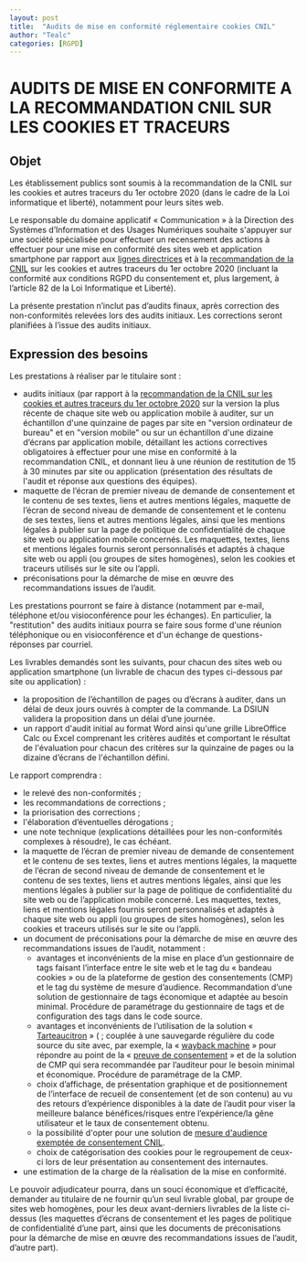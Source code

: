 ```yaml
---
layout: post
title:  "Audits de mise en conformité réglementaire cookies CNIL"
author: "Tealc"
categories: [RGPD]
---
```


# AUDITS DE MISE EN CONFORMITE A LA RECOMMANDATION CNIL SUR LES COOKIES ET TRACEURS

## Objet 

Les établissement publics sont soumis à la recommandation de la CNIL sur les cookies et autres traceurs du 1er octobre 2020 (dans le cadre de la Loi informatique et liberté), notamment pour leurs sites  web.

Le responsable du domaine applicatif « Communication » à la Direction des Systèmes d’Information et des Usages Numériques souhaite s'appuyer sur une  société spécialisée pour effectuer un recensement des actions à effectuer pour une mise en  conformité des sites web et application smartphone par rapport aux  [lignes directrices](https://www.cnil.fr/sites/default/files/atoms/files/lignes_directrices_de_la_cnil_sur_les_cooki) et à la [recommandation de la CNIL](https://www.cnil.fr/sites/default/files/atoms/files/recommandation-cookies-et-autres) sur les cookies et autres  traceurs du 1er octobre 2020 (incluant la conformité aux conditions RGPD du consentement et, plus largement,  à l’article 82 de la Loi Informatique et Liberté).
 
La présente prestation n’inclut pas d’audits finaux, après correction des non-conformités  relevées lors des audits initiaux. Les corrections seront planifiées à l’issue des audits initiaux.
 
## Expression des besoins

Les prestations à réaliser par le titulaire sont : 
- audits initiaux (par rapport à la [recommandation de la CNIL sur les cookies et autres  traceurs du 1er octobre 2020](https://www.cnil.fr/sites/default/files/atoms/files/recommandation-cookies-et-autres) sur la version la plus récente de chaque site web ou application  mobile à auditer, sur un échantillon d'une quinzaine de pages par site en "version  ordinateur de bureau" et en "version mobile" ou sur un échantillon d'une dizaine  d’écrans par application mobile, détaillant les actions correctives obligatoires à effectuer  pour une mise en conformité à la recommandation CNIL, et donnant lieu à une réunion de restitution de 15 à 30 minutes par site ou application (présentation des résultats de  l'audit et réponse aux questions des équipes).
- maquette de l’écran de premier niveau de demande de consentement et le  contenu de ses textes, liens et autres mentions légales, maquette de l’écran de  second niveau de demande de consentement et le contenu de ses textes, liens et  autres mentions légales, ainsi que les mentions légales à publier sur la page de  politique de confidentialité de chaque site web ou application mobile concernés. Les  maquettes, textes, liens et mentions légales fournis seront personnalisés et adaptés à  chaque site web ou appli (ou groupes de sites homogènes), selon les cookies et  traceurs utilisés sur le site ou l’appli.
- préconisations pour la démarche de mise en œuvre des recommandations issues  de l’audit.

Les prestations pourront se faire à distance (notamment par e-mail, téléphone et/ou  visioconférence pour les échanges). En particulier, la "restitution" des audits initiaux  pourra se faire sous forme d'une réunion téléphonique ou en visioconférence et d'un échange  de questions-réponses par courriel. 

Les livrables demandés sont les suivants, pour chacun des sites web ou application  smartphone (un livrable de chacun des types ci-dessous par site ou application) : 
- la proposition de l’échantillon de pages ou d’écrans à auditer, dans un délai de deux  jours ouvrés à compter de la commande. La DSIUN validera la proposition dans un délai  d’une journée. 
- un rapport d'audit initial au format Word ainsi qu'une grille LibreOffice Calc ou Excel comprenant les critères audités et comportant le résultat de l'évaluation pour chacun  des critères sur la quinzaine de pages ou la dizaine d’écrans de l'échantillon défini.

Le  rapport comprendra :  
- le relevé des non-conformités ; 
- les recommandations de corrections ; 
- la priorisation des corrections ; 
- l'élaboration d’éventuelles dérogations ; 
- une note technique (explications détaillées pour les non-conformités complexes  à résoudre), le cas échéant. 
- la maquette de l’écran de premier niveau de demande de consentement et le  contenu de ses textes, liens et autres mentions légales, la maquette de l’écran de  second niveau de demande de consentement et le contenu de ses textes, liens et  autres mentions légales, ainsi que les mentions légales à publier sur la page de  politique de confidentialité du site web ou de l’application mobile concerné. Les  maquettes, textes, liens et mentions légales fournis seront personnalisés et adaptés à  chaque site web ou appli (ou groupes de sites homogènes), selon les cookies et  traceurs utilisés sur le site ou l’appli. 
- un document de préconisations pour la démarche de mise en œuvre des  recommandations issues de l’audit, notamment : 
  - avantages et inconvénients de la mise en place d’un gestionnaire de tags faisant  l’interface entre le site web et le tag du « bandeau cookies » ou de la plateforme  de gestion des consentements (CMP) et le tag du système de mesure  d’audience. Recommandation d’une solution de gestionnaire de tags économique  et adaptée au besoin minimal. Procédure de paramétrage  du gestionnaire de tags et de configuration des tags dans le code source. 
  - avantages et inconvénients de l’utilisation de la solution « [Tarteaucitron](https://tarteaucitron.io/fr/) »  ( ; couplée à une sauvegarde régulière du code source  du site avec, par exemple, la « [wayback machine](https://archive.org/web/web.php) » pour répondre au point de la « [preuve de  consentement](https://github.com/AmauriC/tarteaucitron.js/issues/491#issuecomment-) »  et de la solution de CMP qui sera recommandée par l’auditeur pour  le besoin minimal et économique. Procédure de paramétrage de la CMP.
  - choix d’affichage, de présentation graphique et de positionnement de l’interface  de recueil de consentement (et de son contenu) au vu des retours d’expérience  disponibles à la date de l’audit pour viser la meilleure balance bénéfices/risques  entre l’expérience/la gêne utilisateur et le taux de consentement obtenu.
  - la possibilité d'opter pour une solution de [mesure d'audience exemptée de consentement CNIL](https://abla.io).
  - choix de catégorisation des cookies pour le regroupement de ceux-ci lors de leur  présentation au consentement des internautes. 
- une estimation de la charge de la réalisation de la mise en conformité. 

Le pouvoir adjudicateur pourra, dans un souci économique et d’efficacité, demander au  titulaire de ne fournir qu’un seul livrable global, par groupe de sites web homogènes, pour les  deux avant-derniers livrables de la liste ci-dessus (les maquettes d’écrans de consentement et  les pages de politique de confidentialité d’une part, ainsi que les documents de préconisations  pour la démarche de mise en œuvre des recommandations issues de l’audit, d’autre part). 